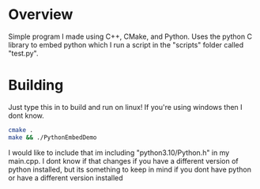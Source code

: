 # Overview
Simple program I made using C++, CMake, and Python. Uses the python C library to embed python which I run a script in the "scripts" folder called "test.py".

# Building
Just type this in to build and run on linux! If you're using windows then I dont know.

```bash
cmake .
make && ./PythonEmbedDemo
```

I would like to include that im including "python3.10/Python.h" in my main.cpp. I dont know if that changes if you have a different version of python installed, but its something to keep in mind if you dont have python or have a different version installed
